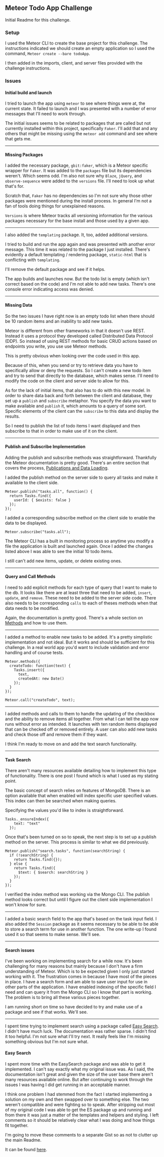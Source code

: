 ## Meteor Todo App Challenge

Initial Readme for this challenge.

### Setup

I used the Meteor CLI to create the base project for this challenge. The instructions indicated we should create an empty application so I used the command, `Meteor create --bare todoApp`.

I then added in the imports, client, and server files provided with the challenge instructions.

### Issues

#### Initial build and launch

I tried to launch the app using `meteor` to see where things were at, the current state. It failed to launch and I was presented with a number of error messages that I'll need to work through.

The initial issues seems to be related to packages that are called but not currently installed within this project, specifically `Faker`. I'll add that and any others that might be missing using the `meteor add` command and see where that gets me.

---

#### Missing Packages

I added the necessary package, `gbit:faker`, which is a Meteor specific wrapper for `Faker`. It was added to the `packages` file but its dependencies weren't. Which seems odd. I'm also not sure why `Blaze`, `jQuery`, and `observe-sequence` were added to the `versions` file. I'll need to look up what that's for.

Scratch that, `Faker` has no dependencies so I'm not sure why those other packages were mentioned during the install process. In general I'm not a fan of tools doing things for unexplained reasons.

`Versions` is where Meteor tracks all versioning information for the various packages necessary for the base install and those used by a given app.

---

I also added the `templating` package. It, too, added additional versions.

I tried to build and run the app again and was presented with another error message. This time it was related to the package I just installed. There's evidently a default templating / rendering package, `static-html` that is conflicting with `templating`.

I'll remove the default package and see if it helps.

The app builds and launches now. But the todo list is empty (which isn't correct based on the code) and I'm not able to add new tasks. There's one console error indicating access was denied.

---

#### Missing Data

So the two issues I have right now is an empty todo list when there should be 10 random items and an inability to add new tasks.

Meteor is different from other frameworks in that it doesn't use REST. Instead it uses a protocol they developed called Distributed Data Protocol (DDP). So instead of using REST methods for basic CRUD actions based on endpoints you write, you use use Meteor methods.

This is pretty obvious when looking over the code used in this app.

Because of this, when you send or try to retrieve data you have to specifically allow or deny the requests. So I can't create a new todo item and try to send that directly to the database, which makes sense. I'll need to modify the code on the client and server side to allow for this.

As for the lack of initial items, that also has to do with this new model. In order to share data back and forth between the client and database, they set up a `publish` and `subscribe` metaphor. You specify the data you want to make available and `publish` it, which amounts to a query of some sort. Specific elements of the client can the `subscribe` to this data and display the results.

So I need to publish the list of todo items I want displayed and then subscribe to that in order to make use of it on the client.

---

#### Publish and Subscribe Implementation

Adding the publish and subscribe methods was straightforward. Thankfully the Meteor documentation is pretty good. There's an entire section that covers the process, [Publications and Data Loading](https://guide.meteor.com/data-loading.html).

I added the publish method on the server side to query all tasks and make it available to the client side.

```
Meteor.publish("tasks.all", function() {
  return Tasks.find({
    userId: { $exists: false }
  });
});
```

I added a corresponding subscribe method on the client side to enable the data to be displayed.

```
Meteor.subscribe("tasks.all");
```

The Meteor CLI has a built in monitoring process so anytime you modify a file the application is built and launched again. Once I added the changes listed above I was able to see the initial 10 todo items.

I still can't add new items, update, or delete existing ones.

---

#### Query and Call Methods

I need to add explicit methods for each type of query that I want to make to the db. It looks like there are at least three that need to be added, `insert`, `update`, and `remove`. These need to be added to the server side code. There also needs to be corresponding `calls` to each of theses methods when that data needs to be modified.

Again, the documentation is pretty good. There's a whole section on [Methods](https://guide.meteor.com/methods.html) and how to use them.

---

I added a method to enable new tasks to be added. It's a pretty simplistic implementation and not ideal. But it works and should be sufficient for this challenge. In a real world app you'd want to include validation and error handling and of course tests.

```
Meteor.methods({
  createTodo: function(text) {
    Tasks.insert({
      text,
      createdAt: new Date()
    });
  }
});
```

```
Meteor.call("createTodo", text);
```

---

I added methods and calls to them to handle the updating of the checkbox and the ability to remove items all together. From what I can tell the app now runs without error as intended. It launches with ten random items displayed that can be checked off or removed entirely. A user can also add new tasks and check those off and remove them if they want.

I think I'm ready to move on and add the text search functionality.

---

#### Task Search

There aren't many resources available detailing how to implement this type of functionality. There is one post I found which is what I used as my stating point.

The basic concept of search relies on features of MongoDB. There is an option available that when enabled will index specific user specified values. This index can then be searched when making queries.

Specifying the values you'd like to index is straightforward.

```
Tasks._ensureIndex({
    text: "text"
  });
```

Once that's been turned on so to speak, the next step is to set up a publish method on the server. This process is similar to what we did previously.

```
Meteor.publish("search.tasks", function(searchString) {
  if (!searchString) {
    return Tasks.find({});
  } else {
    return Tasks.find({
      $text: { $search: searchString }
    });
  }
});
```

I verified the index method was working via the Mongo CLI. The publish method looks correct but until I figure out the client side implementation I won't know for sure.

---

I added a basic search field to the app that's based on the task input field. I also added the `Session` package as it seems necessary to be able to be able to store a search term for use in another function. The one write-up I found used it so that seems to make sense. We'll see.

---

#### Search issues

I've been working on implementing search for a while now. It's been challenging for many reasons but mainly because I don't have a firm understanding of Meteor. Which is to be expected given I only just started working with it. The frustration comes in because I have most of the pieces in place. I have a search form and am able to save user input for use in other parts of the application. I have enabled indexing of the specific field I need and can query it from the Mongo CLI so I know that part is working. The problem is to bring all these various pieces together.

I am running short on time so have decided to try and make use of a package and see if that works. We'll see.

---

I spent time trying to implement search using a package called [Easy Search](http://matteodem.github.io/meteor-easy-search/). I didn't have much luck. The documentation was rather sparse. I didn't find it too helpful. I'm not sure what I'll try next. It really feels like I'm missing something obvious but I'm not sure what.

#### Easy Search

I spent more time with the EasySearch package and was able to get it implemented. I can't say exactly what my original issue was. As I said, the documentation isn't great and given the size of the user base there aren't many resources available online. But after continuing to work through the issues I was having I did get running in an acceptable manner.

I think one problem I had stemmed from the fact I started implementing a solution on my own and then swapped over to something else. The two weren't compatible and were fighting so to speak. After stripping out most of my original code I was able to get the ES package up and running and from there it was just a matter of the templates and helpers and styling. I left comments so it should be relatively clear what I was doing and how things fit together.

I'm going to move these comments to a separate Gist so as not to clutter up the main Readme.

It can be found [here](https://gist.github.com/TravisIngram/b1740f403b0af86c38f3a9a5fb1109dc).

